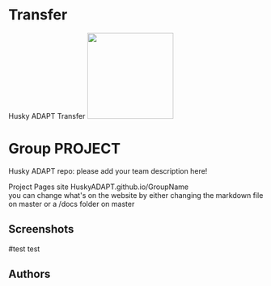# Transfer
Husky ADAPT Transfer
<img src="https://drive.google.com/open?id=0Bx3n03-Pr6W8TUlUMW1GYlBjQ2NNcHhmUmVwX0t2X296UkI0" width="170">

# Group PROJECT 


Husky ADAPT repo: please add your team description here!

Project Pages site HuskyADAPT.github.io/GroupName	
you can change what's on the website by either changing the markdown file on master or a /docs folder on master




## Screenshots

#test
test

## Authors
